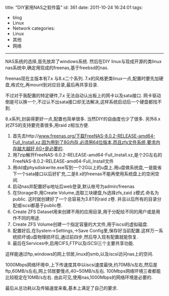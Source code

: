 title: "DIY家用NAS之软件篇"
id: 361
date: 2011-10-24 16:24:01
tags: 
- blog
- Linux
- Network
categories: 
- Linux
- 其他
- 网络
---

NAS系统的选择,首先放弃了windows系统. 然后在DIY linux与现成开源的类linux nas系统中,确定用现成的freenas,基于freebsd的nas. 

freenas现在主版本有7.x 与8.x二个系列. 7.x的风格更类linux一点,配置时要先加硬盘,格式化,再mount到对应目录,最后再共享目录.

不过对于我配置的特定硬件,7.x	无法自动认出板上的网卡以及sata接口. 网卡驱动倒是可以换一个,不过认不出sata接口却无法解决,这样系统启动后一个硬盘都找不到.

8.x系列,封装得更好一点,配置也简单很多. 当然DIY的自由度也少了很多.  另外8.x对ZFS的支持要完善很多,用raid z相当方便.

1. 首先去http://www.freenas.org/下载FreeNAS-8.0.2-RELEASE-amd64-Full_Install.xz,因为用到了8G内存,必须用64位版本,而且zfs文件系统,要求内存越大越好,6G+是必要的.
2. 用7zip解开FreeNAS-8.0.2-RELEASE-amd64-Full_Install.xz,是个2G左右的FreeNAS-8.0.2-RELEASE-amd64-Full_Install文件
3. 用dd或physdiskwrite.exe写到一个2G以上的u盘上.用u盘做系统盘,一是能省下一个sata接口以后好扩充,二是8.x的freenas不能再使用系统盘上的空闲空间.
4. 启动nas并配置好ip地址后web登录,默认帐号为admin/freenas
5. 在Storage中,用Create Volume,选取三块硬盘,fs选择zfs,zaid z模式.命名为public. 这时就创建好了一个总容易为3.8T的raid z卷. 并且以后所有的目录分配或iscsi都基于public卷.
6. Create ZFS Dataset用来创建不用的应用目录,用于分配给不同的用户或是用作不同的用途.
7. Create ZFS Volume创建一个指定容量的大文件,用于iscsi的虚拟磁盘.
8. 配置好后,在System->Settings,->Save Config里,保存好当前配置.这样万一系统损坏或u盘物理损坏后,通过前四步,然后导入现有配置就能恢复.
9. 最后在Services中,启用CIFS,FTP以及iSCSI三个主要共享功能.

这样能通过ftp,windows的网上邻居,linux的smb,以及iscsi访问nas上的空间. 

1000Mbps网络环境中,上下传速度其中以iscsi速度最快,约70MB/s左右,然后是ftp,60MB/s左右,网上邻居要慢点,40~50MB/s左右. 100Mbps网络环境三者都能比较稳定在10MB/s左右. 由此可见,使用nas,1000Mbps的网络环境是必要的.

最后从总功耗以及传输速度来看,基本上满足了自己的要求.